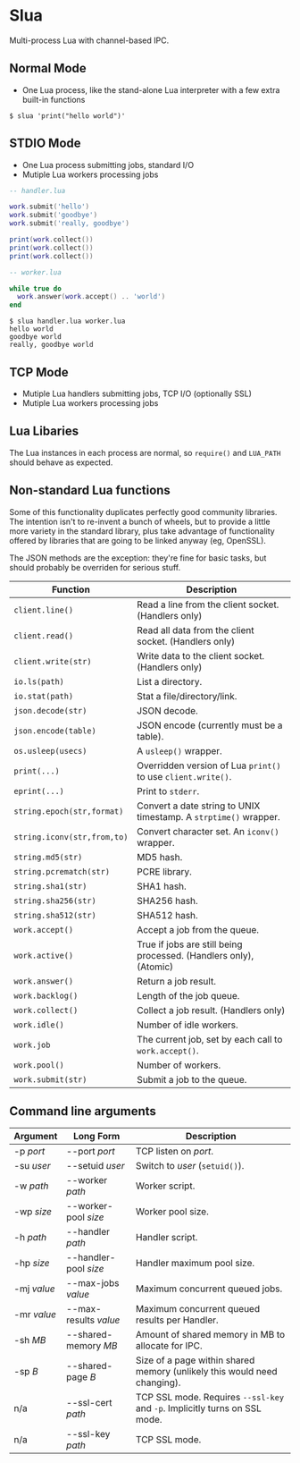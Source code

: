 # Slua

Multi-process Lua with channel-based IPC.

## Normal Mode

* One Lua process, like the stand-alone Lua interpreter with a few extra built-in functions

```
$ slua 'print("hello world")'
```

## STDIO Mode

* One Lua process submitting jobs, standard I/O
* Mutiple Lua workers processing jobs

```lua
-- handler.lua

work.submit('hello')
work.submit('goodbye')
work.submit('really, goodbye')

print(work.collect())
print(work.collect())
print(work.collect())

-- worker.lua

while true do
  work.answer(work.accept() .. 'world')
end
```

```
$ slua handler.lua worker.lua
hello world
goodbye world
really, goodbye world
```

## TCP Mode

* Mutiple Lua handlers submitting jobs, TCP I/O (optionally SSL)
* Mutiple Lua workers processing jobs

## Lua Libaries

The Lua instances in each process are normal, so `require()` and `LUA_PATH` should behave as expected.

## Non-standard Lua functions

Some of this functionality duplicates perfectly good community libraries. The intention isn't to re-invent a bunch of wheels, but to provide a little more variety in the standard library, plus take advantage of functionality offered by libraries that are going to be linked anyway (eg, OpenSSL).

The JSON methods are the exception: they're fine for basic tasks, but should probably be overriden for serious stuff.

| Function | Description |
| --- | --- |
| `client.line()` | Read a line from the client socket. (Handlers only) |
| `client.read()` | Read all data from the client socket. (Handlers only) |
| `client.write(str)` | Write data to the client socket. (Handlers only) |
| `io.ls(path)` | List a directory. |
| `io.stat(path)` | Stat a file/directory/link. |
| `json.decode(str)` | JSON decode. |
| `json.encode(table)` | JSON encode (currently must be a table). |
| `os.usleep(usecs)` | A `usleep()` wrapper. |
| `print(...)` | Overridden version of Lua `print()` to use `client.write()`. |
| `eprint(...)` | Print to `stderr`. |
| `string.epoch(str,format)` | Convert a date string to UNIX timestamp. A `strptime()` wrapper. |
| `string.iconv(str,from,to)` | Convert character set. An `iconv()` wrapper. |
| `string.md5(str)` | MD5 hash. |
| `string.pcrematch(str)` | PCRE library. |
| `string.sha1(str)` | SHA1 hash. |
| `string.sha256(str)` | SHA256 hash. |
| `string.sha512(str)` | SHA512 hash. |
| `work.accept()` | Accept a job from the queue. |
| `work.active()` | True if jobs are still being processed. (Handlers only), (Atomic) |
| `work.answer()` | Return a job result. |
| `work.backlog()` | Length of the job queue. |
| `work.collect()` | Collect a job result. (Handlers only) |
| `work.idle()` | Number of idle workers. |
| `work.job` | The current job, set by each call to `work.accept()`. |
| `work.pool()` | Number of workers. |
| `work.submit(str)` | Submit a job to the queue. |

## Command line arguments

| Argument | Long Form | Description |
| --- | --- | --- |
| -p *port* | --port *port* | TCP listen on *port*. |
| -su *user* | --setuid *user* | Switch to *user* (`setuid()`). |
| -w *path* | --worker *path* | Worker script. |
| -wp *size* | --worker-pool *size* | Worker pool size. |
| -h *path* | --handler *path* | Handler script. |
| -hp *size* | --handler-pool *size* | Handler maximum pool size. |
| -mj *value* | --max-jobs *value* | Maximum concurrent queued jobs. |
| -mr *value* | --max-results *value* | Maximum concurrent queued results per Handler. |
| -sh *MB* | --shared-memory *MB* | Amount of shared memory in MB to allocate for IPC. |
| -sp *B* | --shared-page *B* | Size of a page within shared memory (unlikely this would need changing). |
| n/a | --ssl-cert *path* | TCP SSL mode. Requires `--ssl-key` and `-p`. Implicitly turns on SSL mode. |
| n/a | --ssl-key *path* | TCP SSL mode. |
